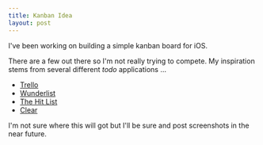 ```yaml
---
title: Kanban Idea
layout: post
---
```


I've been working on building a simple kanban board for iOS.

There are a few out there so I'm not really trying to compete. My inspiration stems from several different _todo_ applications  &hellip;

- [Trello](http://trello.com/)
- [Wunderlist](http://www.wunderlist.com/)
- [The Hit List](http://www.karelia.com/products/the-hit-list/mac.html)
- [Clear](http://realmacsoftware.com/clear/)

I'm not sure where this will got but I'll be sure and post screenshots in the near future.
